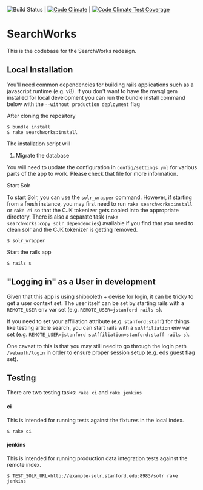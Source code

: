 ![Build Status](https://github.com/sul-dlss/SearchWorks/workflows/CI/badge.svg) | 
[![Code Climate](https://codeclimate.com/github/sul-dlss/SearchWorks/badges/gpa.svg)](https://codeclimate.com/github/sul-dlss/SearchWorks) | 
[![Code Climate Test Coverage](https://codeclimate.com/github/sul-dlss/SearchWorks/badges/coverage.svg)](https://codeclimate.com/github/sul-dlss/SearchWorks/coverage)

# SearchWorks

This is the codebase for the SearchWorks redesign.

## Local Installation

You'll need common dependencies for building rails applications such as a javascript runtime (e.g. v8).  If you don't want to have the mysql gem installed for local development you can run the bundle install command below with the `--without production deployment` flag

After cloning the repository

    $ bundle install
    $ rake searchworks:install

The installation script will

1. Migrate the database

You will need to update the configuration in `config/settings.yml` for various parts of the app to work.  Please check that file for more information.

Start Solr

To start Solr, you can use the `solr_wrapper` command. However, if starting from a fresh instance, you may first need to run `rake searchworks:install` or `rake ci` so that the CJK tokenizer gets copied into the appropriate directory.  There is also a separate task (`rake searchworks:copy_solr_dependencies`) available if you find that you need to clean solr and the CJK tokenizer is getting removed.

    $ solr_wrapper

Start the rails app

    $ rails s

## "Logging in" as a User in development

Given that this app is using shibboleth + devise for login, it can be tricky to get a user context set.  The user itself can be set by starting rails with a `REMOTE_USER` env var set (e.g. `REMOTE_USER=jstanford rails s`).

If you need to set your affiliation attribute (e.g. `stanford:staff`) for things like testing article search, you can start rails with a `suAffiliation` env var set (e.g. `REMOTE_USER=jstanford suAffiliation=stanford:staff rails s`).

One caveat to this is that you may still need to go through the login path `/webauth/login` in order to ensure proper session setup (e.g. eds guest flag set).

## Testing

There are two testing tasks: `rake ci` and `rake jenkins`

#### ci

This is intended for running tests against the fixtures in the local index.

    $ rake ci

#### jenkins

This is intended for running production data integration tests against the remote index.

    $ TEST_SOLR_URL=http://example-solr.stanford.edu:8983/solr rake jenkins
